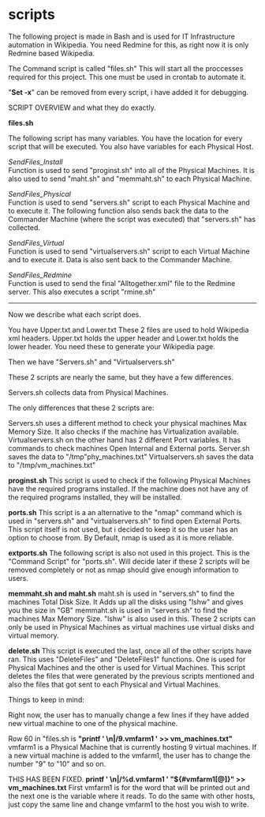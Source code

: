 # scripts


The following project is made in Bash and is used for IT Infrastructure automation in Wikipedia.
You need Redmine for this, as right now it is only Redmine based Wikipedia.

The Command script is called "files.sh" This will start all the proccesses required for this project. 
This one must be used in crontab to automate it.

"**Set -x**" can be removed from every script, i have added it for debugging.

SCRIPT OVERVIEW and what they do exactly.

 **files.sh**
 
The following script has many variables. You have the location for every script that will be executed.
You also have variables for each Physical Host.

*SendFiles_Install*  
Function is used to send "proginst.sh" into all of the Physical Machines.
It is also used to send "maht.sh" and "memmaht.sh" to each Physical Machine.

*SendFiles_Physical*  
Function is used to send "servers.sh" script to each Physical Machine and to execute it.
The following function also sends back the data to the Commander Machine (where the script was executed) that "servers.sh" has collected.

*SendFiles_Virtual*  
Function is used to send "virtualservers.sh" script to each Virtual Machine and to execute it.
Data is also sent back to the Commander Machine.

*SendFiles_Redmine*  
Function is used to send the final "Alltogether.xml" file to the Redmine server.
This also executes a script "rmine.sh" 

------------------------------------------------------------------------
Now we describe what each script does.

You have Upper.txt and Lower.txt 
These 2 files are used to hold Wikipedia xml headers.
Upper.txt holds the upper header and Lower.txt holds the lower header.
You need these to generate your Wikipedia page.

Then we have "Servers.sh" and "Virtualservers.sh"

These 2 scripts are nearly the same, but they have a few differences.

Servers.sh collects data from Physical Machines. 

The only differences that these 2 scripts are:

Servers.sh uses a different method to check your physical machines Max Memory Size. It also checks if the machine has Virtualization available.
Virtualservers.sh on the other hand has 2 different Port variables. It has commands to check machines Open Internal and External ports.
Server.sh saves the data to "/tmp"phy_machines.txt" 
Virtualservers.sh saves the data to "/tmp/vm_machines.txt"


**proginst.sh**
This script is used to check if the following Physical Machines have the required programs installed. If the machine does not have any of the required programs installed, they will be installed.

**ports.sh**
This script is a an alternative to the "nmap" command which is used in "servers.sh" and "virtualservers.sh" to find open External Ports.
This script itself is not used, but i decided to keep it so the user has an option to choose from.
By Default, nmap is used as it is more reliable.

**extports.sh**
The following script is also not used in this project. This is the "Command Script" for "ports.sh".
Will decide later if these 2 scripts will be removed completely or not as nmap should give enough information to users.


**memmaht.sh and maht.sh**
maht.sh is used in "servers.sh" to find the machines Total Disk Size.  It Adds up all the disks using "lshw" and gives you the size in "GB"
memmaht.sh is used in "servers.sh" to find the machines Max Memory Size. "lshw" is also used in this.
These 2 scripts can only be used in Physical Machines as virtual machines use virtual disks and virtual memory.

**delete.sh**
This script is executed the last, once all of the other scripts have ran.
This uses "DeleteFiles" and "DeleteFiles1" functions. One is used for Physical Machines and the other is used for Virtual Machines.
This script deletes the files that were generated by the previous scripts mentioned and also the files that got sent to each Physical and Virtual Machines.



Things to keep in mind:

Right now, the user has to manually change a few lines if they have added new virtual machine to one of the physical machine.

Row 60 in "files.sh is **"printf ' \n|/9.vmfarm1 ' >>  vm_machines.txt"**
vmfarm1 is a Physical Machine that is currently hosting 9 virtual machines. If a new virtual machine is added to the vmfarm1,
the user has to change the number "9" to "10" and so on.

THIS HAS BEEN FIXED.
**printf ' \n|/%d.vmfarm1 ' "${#vmfarm1[@]}" >>  vm_machines.txt** 
First vmfarm1 is for the word that will be printed out and the next one is the variable where it reads.
To do the same with other hosts, just copy the same line and change vmfarm1 to the host you wish to write.


